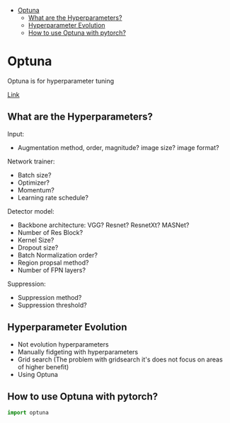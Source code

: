 <!--ts-->
   * [Optuna](#optuna)
      * [What are the Hyperparameters?](#what-are-the-hyperparameters)
      * [Hyperparameter Evolution](#hyperparameter-evolution)
      * [How to use Optuna with pytorch?](#how-to-use-optuna-with-pytorch)

<!-- Added by: gil_diy, at: Mon 08 Feb 2021 11:28:36 IST -->

<!--te-->
# Optuna	

Optuna is for hyperparameter tuning

[Link](https://youtu.be/P6NwZVl8ttc)

## What are the Hyperparameters?

Input:

* Augmentation method, order, magnitude? image size? image format? 

Network trainer:

* Batch size?
* Optimizer?
* Momentum?
* Learning rate schedule?

Detector model:

* Backbone architecture: VGG? Resnet? ResnetXt? MASNet?
* Number of Res Block?
* Kernel Size?
* Dropout size?
* Batch Normalization order? 
* Region propsal method?
* Number of FPN layers?

Suppression:

* Suppression method?
* Suppression threshold?

## Hyperparameter Evolution

* Not evolution hyperparameters
* Manually fidgeting with hyperparameters
* Grid search (The problem with gridsearch it's does not focus on areas of higher benefit)
* Using Optuna
 


 ## How to use Optuna with pytorch?

 ```python
 import optuna
 ```
